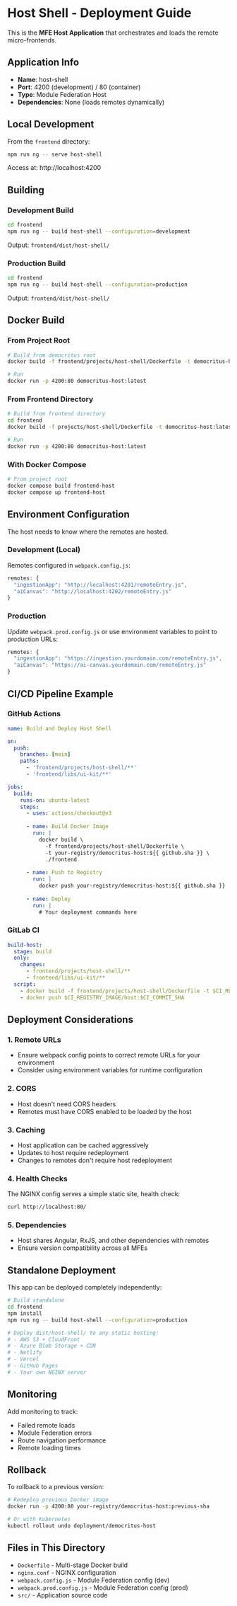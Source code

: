 # Host Shell - Deployment Guide

This is the **MFE Host Application** that orchestrates and loads the remote micro-frontends.

## Application Info

- **Name**: host-shell
- **Port**: 4200 (development) / 80 (container)
- **Type**: Module Federation Host
- **Dependencies**: None (loads remotes dynamically)

## Local Development

From the `frontend` directory:

```bash
npm run ng -- serve host-shell
```

Access at: http://localhost:4200

## Building

### Development Build

```bash
cd frontend
npm run ng -- build host-shell --configuration=development
```

Output: `frontend/dist/host-shell/`

### Production Build

```bash
cd frontend
npm run ng -- build host-shell --configuration=production
```

Output: `frontend/dist/host-shell/`

## Docker Build

### From Project Root

```bash
# Build from democritus root
docker build -f frontend/projects/host-shell/Dockerfile -t democritus-host:latest ./frontend

# Run
docker run -p 4200:80 democritus-host:latest
```

### From Frontend Directory

```bash
# Build from frontend directory
cd frontend
docker build -f projects/host-shell/Dockerfile -t democritus-host:latest .

# Run
docker run -p 4200:80 democritus-host:latest
```

### With Docker Compose

```bash
# From project root
docker compose build frontend-host
docker compose up frontend-host
```

## Environment Configuration

The host needs to know where the remotes are hosted.

### Development (Local)
Remotes configured in `webpack.config.js`:
```javascript
remotes: {
  "ingestionApp": "http://localhost:4201/remoteEntry.js",
  "aiCanvas": "http://localhost:4202/remoteEntry.js"
}
```

### Production
Update `webpack.prod.config.js` or use environment variables to point to production URLs:
```javascript
remotes: {
  "ingestionApp": "https://ingestion.yourdomain.com/remoteEntry.js",
  "aiCanvas": "https://ai-canvas.yourdomain.com/remoteEntry.js"
}
```

## CI/CD Pipeline Example

### GitHub Actions

```yaml
name: Build and Deploy Host Shell

on:
  push:
    branches: [main]
    paths:
      - 'frontend/projects/host-shell/**'
      - 'frontend/libs/ui-kit/**'

jobs:
  build:
    runs-on: ubuntu-latest
    steps:
      - uses: actions/checkout@v3
      
      - name: Build Docker Image
        run: |
          docker build \
            -f frontend/projects/host-shell/Dockerfile \
            -t your-registry/democritus-host:${{ github.sha }} \
            ./frontend
      
      - name: Push to Registry
        run: |
          docker push your-registry/democritus-host:${{ github.sha }}
      
      - name: Deploy
        run: |
          # Your deployment commands here
```

### GitLab CI

```yaml
build-host:
  stage: build
  only:
    changes:
      - frontend/projects/host-shell/**
      - frontend/libs/ui-kit/**
  script:
    - docker build -f frontend/projects/host-shell/Dockerfile -t $CI_REGISTRY_IMAGE/host:$CI_COMMIT_SHA ./frontend
    - docker push $CI_REGISTRY_IMAGE/host:$CI_COMMIT_SHA
```

## Deployment Considerations

### 1. Remote URLs
- Ensure webpack config points to correct remote URLs for your environment
- Consider using environment variables for runtime configuration

### 2. CORS
- Host doesn't need CORS headers
- Remotes must have CORS enabled to be loaded by the host

### 3. Caching
- Host application can be cached aggressively
- Updates to host require redeployment
- Changes to remotes don't require host redeployment

### 4. Health Checks
The NGINX config serves a simple static site, health check:
```bash
curl http://localhost:80/
```

### 5. Dependencies
- Host shares Angular, RxJS, and other dependencies with remotes
- Ensure version compatibility across all MFEs

## Standalone Deployment

This app can be deployed completely independently:

```bash
# Build standalone
cd frontend
npm install
npm run ng -- build host-shell --configuration=production

# Deploy dist/host-shell/ to any static hosting:
# - AWS S3 + CloudFront
# - Azure Blob Storage + CDN
# - Netlify
# - Vercel
# - GitHub Pages
# - Your own NGINX server
```

## Monitoring

Add monitoring to track:
- Failed remote loads
- Module Federation errors
- Route navigation performance
- Remote loading times

## Rollback

To rollback to a previous version:
```bash
# Redeploy previous Docker image
docker run -p 4200:80 your-registry/democritus-host:previous-sha

# Or with Kubernetes
kubectl rollout undo deployment/democritus-host
```

## Files in This Directory

- `Dockerfile` - Multi-stage Docker build
- `nginx.conf` - NGINX configuration
- `webpack.config.js` - Module Federation config (dev)
- `webpack.prod.config.js` - Module Federation config (prod)
- `src/` - Application source code

